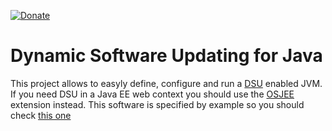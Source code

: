 [![Donate](https://img.shields.io/badge/Donate-PayPal-green.svg)](https://www.paypal.com/donate/?business=7JXD6EDFHXF5C&no_recurring=1&item_name=To+develop%2C+mantain+and+evolve+a+type+of+software+that+is+not+easy+to+get+from+great+corporations&currency_code=USD)
# Dynamic Software Updating for Java
This project allows to easyly define, configure and run a [DSU](https://en.wikipedia.org/wiki/Dynamic_software_updating) enabled JVM. If you need DSU in a Java EE web context you should use the [OSJEE](https://github.com/softalks/osjee) extension instead. This software is specified by example so you should check [this one](https://github.com/softalks/dsu.example)
